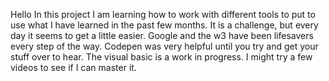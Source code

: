 Hello
In this project I am learning how to work with different tools to put to use
what I have learned in the past few months. It is a challenge, but every day
it seems to get a little easier. Google and the w3 have been lifesavers every
step of the way. Codepen was very helpful until you try and get your stuff
over to hear. The visual basic is a work in progress. I might try a few videos
to see if I can master it.
